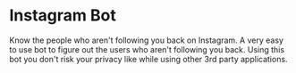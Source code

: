 # Instagram Bot  
Know the people who aren't following you back on Instagram.
A very easy to use bot to figure out the users who aren't following you back. Using this bot you don't risk your privacy like while using other 3rd party applications.

